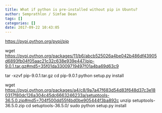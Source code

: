 ```yaml
---
title: What if python is pre-installed without pip in Ubuntu?
author: Semprathlon / Simfae Dean
tags: []
categories: []
date: 2017-09-22 10:43:05
---
```

https://pypi.python.org/pypi/pip

wget https://pypi.python.org/packages/11/b6/abcb525026a4be042b486df43905d6893fb04f05aac21c32c638e939e447/pip-9.0.1.tar.gz#md5=35f01da33009719497f01a4ba69d63c9

tar -xzvf pip-9.0.1.tar.gz
cd pip-9.0.1
python setup.py install

wget https://pypi.python.org/packages/a4/c8/9a7a47f683d54d83f648d37c3e180317f80dc126a304c45dc6663246233a/setuptools-36.5.0.zip#md5=704f500dd55f4bd0be905444f3ba892c
unzip setuptools-36.5.0.zip 
cd setuptools-36.5.0/
sudo python setup.py install
